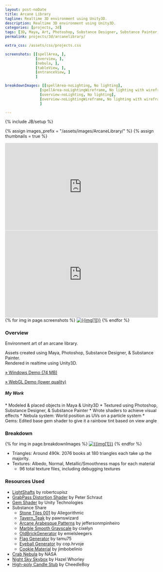 ```yaml
---
layout: post-noDate
title: Arcane Library
tagline: Realtime 3D environment using Unity3D.
description: Realtime 3D environment using Unity3D.
categories: [projects, 3d]
tags: [3D, Maya, Art, Photoshop, Substance Designer, Substance Painter, Unity3D]
permalink: projects/3d/arcanelibrary/

extra_css: /assets/css/projects.css

screenshots: [[spellArea, ],
			  [overview, ],
              [nebula, ],
              [tableView, ],
              [entranceView, ]
              ]

breakdownImages: [[spellArea-noLighting, No lighting],
                [spellArea-noLightingWireframe, No lighting with wireframe],
                [overview-noLighting, No lighting],
                [overview-noLightingWireframe, No lighting with wireframe]
                ]

---
```

{% include JB/setup %}

{% assign images_prefix = "/assets/images/ArcaneLibrary/" %}
{% assign thumbnails = true %}

<div style='position:relative;padding-bottom:57%'><iframe src='https://gfycat.com/ifr/LimitedWhichAmericanmarten' frameborder='0' scrolling='no' width='100%' height='100%' style='position:absolute;top:0;left:0;' allowfullscreen></iframe></div>

<div style='position:relative;padding-bottom:57%'><iframe src='https://gfycat.com/ifr/HarmlessMedicalHerald' frameborder='0' scrolling='no' width='100%' height='100%' style='position:absolute;top:0;left:0;' allowfullscreen></iframe></div>

<div class="project-images" id="slideshow">
{% for img in page.screenshots %}
    <a href="{{images_prefix}}{{img[0]}}.png"><img src= "{{images_prefix}}{{img[0]}}{% if thumbnails %}-tn{% endif %}.png" alt="{{img[1]}}" class="img-responsive"></a>
{% endfor %}
</div>

<script>
    $('#slideshow').photobox('a', {history:false, time:0, counter:false});
</script>

<h3>Overview</h3>

Environment art of an arcane library.

Assets created using Maya, Photoshop, Substance Designer, & Substance Painter.
<br>Rendered in realtime using Unity3D.

[» Windows Demo (74 MB)](/assets/ArcaneLibrary/ArcaneLibrary.zip)

[» WebGL Demo (lower quality)](/projects/3d/arcanelibraryWebGL/)

<h5>My Work</h5>
* Modeled & placed objects in Maya & Unity3D
* Textured using Photoshop, Substance Designer, & Substance Painter
* Wrote shaders to achieve visual effects
    * Nebula system: World position as UVs on a particle system
    * Gems: Edited base gem shader to give it a rainbow tint based on view angle

<h3>Breakdown</h3>

<div class="project-images" id="slideshow2">
{% for img in page.breakdownImages %}
    <a href="{{images_prefix}}{{img[0]}}.png"><img src= "{{images_prefix}}{{img[0]}}{% if thumbnails %}-tn{% endif %}.png" alt="{{img[1]}}" class="img-responsive"></a>
{% endfor %}
</div>

<script>
    $('#slideshow2').photobox('a', {history:false, time:0, counter:false});
</script>

* Triangles: Around 490k. 2076 books at 180 triangles each take up the majority.
* Textures: Albedo, Normal, Metallic/Smoothness maps for each material
    * 96 total texture files, including debugging textures

<h3>Resources Used</h3>

* [LightShafts](https://github.com/robertcupisz/LightShafts) by robertcupisz
* [GrabPass Distortion Shader](http://console-dev.de/?p=714) by Peter Schraut
* [Gem Shader](https://www.assetstore.unity3d.com/en/#!/content/3) by Unity Technologies
* Substance Share
    * [Stone Tiles 001](https://share.allegorithmic.com/libraries/705) by Allegorithmic
    * [Tavern_Teak](https://share.allegorithmic.com/libraries/1164) by pawnswizard
    * [Arcane Arabesque Patterns](https://share.allegorithmic.com/libraries/977) by jeffersonmpinheiro
    * [Marble Smooth Grayscale](https://share.allegorithmic.com/libraries/1040) by cixelyn
    * [OldBrickGenerator](https://share.allegorithmic.com/libraries/817) by emielsleegers
    * [Flag Generator](https://share.allegorithmic.com/libraries/792) by tamu75
    * [Eyeball Generator](https://share.allegorithmic.com/libraries/881) by cop.hrvoje
    * [Cookie Material](https://share.allegorithmic.com/libraries/916) by jimbobelinio
* [Crab Nebula](http://www.nasa.gov/multimedia/imagegallery/image_feature_460.html) by NASA
* [Night Sky Skybox](http://www.hazelwhorley.com/skyboxtex3_bitmaps.html) by Hazel Whorley
* [High-poly Candle Stub](http://www.blendswap.com/blends/view/1701) by CheedleBoy

&nbsp;
